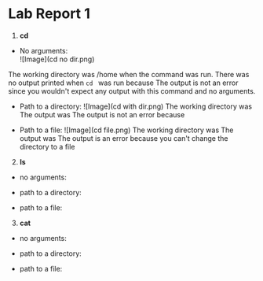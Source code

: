 # Lab Report 1
1. **cd**  

* No arguments:  
![Image](cd no dir.png)

The working directory was /home when the command was run.
There was no output printed when `cd ` was run because
The output is not an error since you wouldn't expect any output with this command and no arguments.


* Path to a directory:
![Image](cd with dir.png)
The working directory was
The output was
The output is not an error because


* Path to a file:
![Image](cd file.png)
The working directory was
The output was
The output is an error because you can't change the directory to a file


2. **ls**
* no arguments: 

* path to a directory:

* path to a file:


3. **cat**
* no arguments: 

* path to a directory:

* path to a file:


